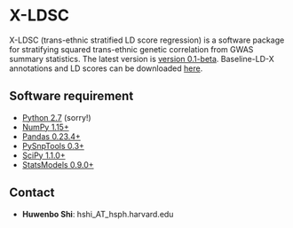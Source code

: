 # X-LDSC

X-LDSC (trans-ethnic stratified LD score regression) is a software package
for stratifying squared trans-ethnic genetic correlation from GWAS summary
statistics. The latest version is
[version 0.1-beta](https://github.com/huwenboshi/x-ldsc/archive/v0.1-beta.zip).
Baseline-LD-X annotations and LD scores can be downloaded [here](https://data.broadinstitute.org/alkesgroup/LDSCORE/baseline-LD-X/).

## Software requirement

* [Python 2.7](https://www.python.org/download/releases/2.7/) (sorry!)
* [NumPy 1.15+](http://www.numpy.org/) 
* [Pandas 0.23.4+](http://pandas.pydata.org/)
* [PySnpTools 0.3+](https://github.com/MicrosoftGenomics/PySnpTools)
* [SciPy 1.1.0+](https://www.scipy.org/)
* [StatsModels 0.9.0+](https://www.statsmodels.org/0.9.0/index.html)

## Contact

* **Huwenbo Shi**: hshi_AT_hsph.harvard.edu
